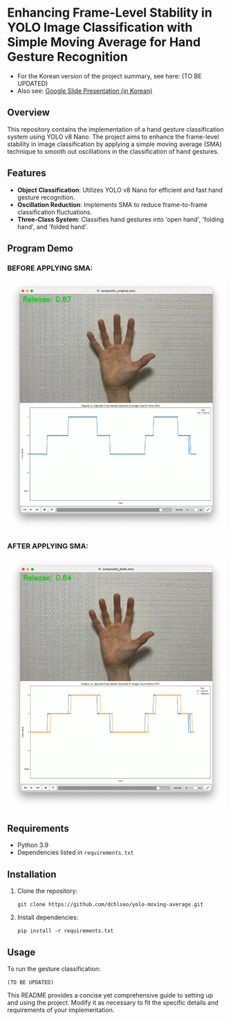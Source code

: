 # Enhancing Frame-Level Stability in YOLO Image Classification with Simple Moving Average for Hand Gesture Recognition

- For the Korean version of the project summary, see here: (TO BE UPDATED)
- Also see:  [Google Slide Presentation (in Korean)](https://docs.google.com/presentation/d/15e_nBQsfDuISFk8tTSFhq8_cxQKo__2_M940YDAwWbA/edit#slide=id.p)

## Overview
This repository contains the implementation of a hand gesture classification system using YOLO v8 Nano. The project aims to enhance the frame-level stability in image classification by applying a simple moving average (SMA) technique to smooth out oscillations in the classification of hand gestures.

## Features
- **Object Classification**: Utilizes YOLO v8 Nano for efficient and fast hand gesture recognition.
- **Oscillation Reduction**: Implements SMA to reduce frame-to-frame classification fluctuations.
- **Three-Class System**: Classifies hand gestures into 'open hand', 'folding hand', and 'folded hand'.

## Program Demo
### BEFORE APPLYING SMA:
[![Demo Video1](assets/composite_original_thumb.png)](assets/composite_original.mov "Watch Demo!")

### AFTER APPLYING SMA:
[![Demo Video2](assets/composite_both_thumb.png)](assets/composite_both.mov "Click to Watch Demo!")

## Requirements
- Python 3.9
- Dependencies listed in `requirements.txt`

## Installation
1. Clone the repository:
   ```
   git clone https://github.com/dchlseo/yolo-moving-average.git
   ```
2. Install dependencies:
   ```
   pip install -r requirements.txt
   ```

## Usage
To run the gesture classification:
```
(TO BE UPDATED)
```



This README provides a concise yet comprehensive guide to setting up and using the project. Modify it as necessary to fit the specific details and requirements of your implementation.
